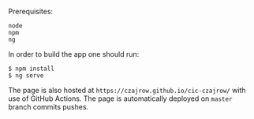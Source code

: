 Prerequisites:
```
node
npm
ng
```

In order to build the app one should run:
```
$ npm install
$ ng serve
```

[//]: # (Or visit `` as the app is automatically deployed to github pages on every commit on master branch.)


The page is also hosted at `https://czajrow.github.io/cic-czajrow/` with use of GitHub Actions. The page is automatically deployed on `master` branch commits pushes.
